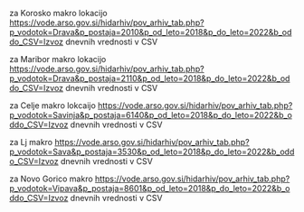 za Korosko makro lokacijo
https://vode.arso.gov.si/hidarhiv/pov_arhiv_tab.php?p_vodotok=Drava&p_postaja=2010&p_od_leto=2018&p_do_leto=2022&b_oddo_CSV=Izvoz dnevnih vrednosti v CSV

za Maribor makro lokacijo
https://vode.arso.gov.si/hidarhiv/pov_arhiv_tab.php?p_vodotok=Drava&p_postaja=2110&p_od_leto=2018&p_do_leto=2022&b_oddo_CSV=Izvoz dnevnih vrednosti v CSV

za Celje makro lokcaijo
https://vode.arso.gov.si/hidarhiv/pov_arhiv_tab.php?p_vodotok=Savinja&p_postaja=6140&p_od_leto=2018&p_do_leto=2022&b_oddo_CSV=Izvoz dnevnih vrednosti v CSV

za Lj makro 
https://vode.arso.gov.si/hidarhiv/pov_arhiv_tab.php?p_vodotok=Sava&p_postaja=3530&p_od_leto=2018&p_do_leto=2022&b_oddo_CSV=Izvoz dnevnih vrednosti v CSV

za Novo Gorico makro
https://vode.arso.gov.si/hidarhiv/pov_arhiv_tab.php?p_vodotok=Vipava&p_postaja=8601&p_od_leto=2018&p_do_leto=2022&b_oddo_CSV=Izvoz dnevnih vrednosti v CSV
